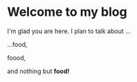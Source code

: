 # Welcome to my blog

I'm glad you are here. I plan to talk about ...

...food,

foood,

and nothing but **food!**
